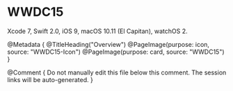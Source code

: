 # WWDC15

Xcode 7, Swift 2.0, iOS 9, macOS 10.11 (El Capitan), watchOS 2.

@Metadata {
   @TitleHeading("Overview")
   @PageImage(purpose: icon, source: "WWDC15-Icon")
   @PageImage(purpose: card, source: "WWDC15")
}

@Comment { Do not manually edit this file below this comment. The session links will be auto-generated. }
